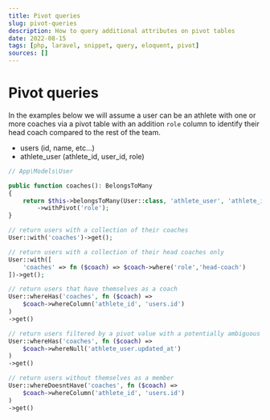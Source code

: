 ```yaml
---
title: Pivot queries
slug: pivot-queries
description: How to query additional attributes on pivot tables
date: 2022-08-15
tags: [php, laravel, snippet, query, eloquent, pivot]
sources: []
---
```


# Pivot queries

In the examples below we will assume a user can be an athlete with one or more coaches via a pivot table with an addition `role` column to identify their head coach compared to the rest of the team.

- users (id, name, etc...)
- athlete_user (athlete_id, user_id, role)

```php
// App\Models\User

public function coaches(): BelongsToMany
{
    return $this->belongsToMany(User::class, 'athlete_user', 'athlete_id', 'user_id')
        ->withPivot('role');
}
```

```php
// return users with a collection of their coaches
User::with('coaches')->get();

// return users with a collection of their head coaches only
User::with([
    'coaches' => fn ($coach) => $coach->where('role','head-coach')
])->get();

// return users that have themselves as a coach
User::whereHas('coaches', fn ($coach) =>
    $coach->whereColumn('athlete_id', 'users.id')
)
->get()

// return users filtered by a pivot value with a potentially ambiguous column name
User::whereHas('coaches', fn ($coach) =>
    $coach->whereNull('athlete_user.updated_at')
)
->get()

// return users without themselves as a member
User::whereDoesntHave('coaches', fn ($coach) =>
    $coach->whereColumn('athlete_id', 'users.id')
)
->get()
```